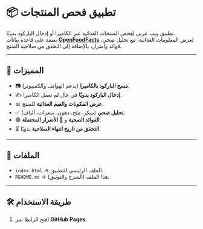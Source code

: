 # 📦 تطبيق فحص المنتجات

تطبيق ويب عربي لفحص المنتجات الغذائية عبر الكاميرا أو إدخال الباركود يدويًا.  
يعتمد على قاعدة بيانات **[OpenFoodFacts](https://world.openfoodfacts.org/)** لعرض المعلومات الغذائية، مع تحليل صحي، فوائد وأضرار، بالإضافة إلى التحقق من صلاحية المنتج.

---

## 🚀 المميزات
- 📷 **مسح الباركود بالكاميرا** (يدعم الهواتف والكمبيوتر).  
- ✍️ **إدخال الباركود يدويًا** في حال لم تعمل الكاميرا.  
- 📊 **عرض المكونات والقيم الغذائية** للمنتج.  
- ✅ **تحليل صحي** (سكر، ملح، دهون، سعرات، ألياف).  
- 🟢 **الفوائد الصحية** و 🔴 **الأضرار المحتملة**.  
- ⏳ **التحقق من تاريخ انتهاء الصلاحية** يدويًا.  

---

## 📂 الملفات
- `index.html` → الملف الرئيسي للتطبيق.  
- `README.md` → هذا الملف (الشرح والتوثيق).  

---

## 🛠️ طريقة الاستخدام
1. افتح الرابط عبر **GitHub Pages**:  
